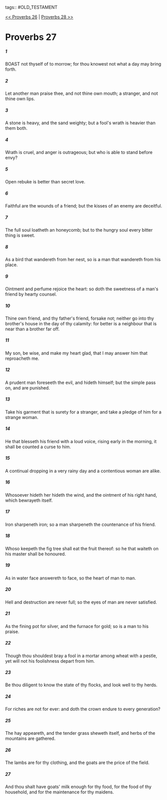 tags:: #OLD_TESTAMENT

[<< Proverbs 26](OLD_TESTAMENT/20_Proverbs/Proverbs_26.md) | [Proverbs 28 >>](OLD_TESTAMENT/20_Proverbs/Proverbs_28.md)

# Proverbs 27

##### 1

BOAST not thyself of to morrow; for thou knowest not what a day may bring forth.

##### 2

Let another man praise thee, and not thine own mouth; a stranger, and not thine own lips.

##### 3

A stone is heavy, and the sand weighty; but a fool's wrath is heavier than them both.

##### 4

Wrath is cruel, and anger is outrageous; but who is able to stand before envy?

##### 5

Open rebuke is better than secret love.

##### 6

Faithful are the wounds of a friend; but the kisses of an enemy are deceitful.

##### 7

The full soul loatheth an honeycomb; but to the hungry soul every bitter thing is sweet.

##### 8

As a bird that wandereth from her nest, so is a man that wandereth from his place.

##### 9

Ointment and perfume rejoice the heart: so doth the sweetness of a man's friend by hearty counsel.

##### 10

Thine own friend, and thy father's friend, forsake not; neither go into thy brother's house in the day of thy calamity: for better is a neighbour that is near than a brother far off.

##### 11

My son, be wise, and make my heart glad, that I may answer him that reproacheth me.

##### 12

A prudent man foreseeth the evil, and hideth himself; but the simple pass on, and are punished.

##### 13

Take his garment that is surety for a stranger, and take a pledge of him for a strange woman.

##### 14

He that blesseth his friend with a loud voice, rising early in the morning, it shall be counted a curse to him.

##### 15

A continual dropping in a very rainy day and a contentious woman are alike.

##### 16

Whosoever hideth her hideth the wind, and the ointment of his right hand, which bewrayeth itself.

##### 17

Iron sharpeneth iron; so a man sharpeneth the countenance of his friend.

##### 18

Whoso keepeth the fig tree shall eat the fruit thereof: so he that waiteth on his master shall be honoured.

##### 19

As in water face answereth to face, so the heart of man to man.

##### 20

Hell and destruction are never full; so the eyes of man are never satisfied.

##### 21

As the fining pot for silver, and the furnace for gold; so is a man to his praise.

##### 22

Though thou shouldest bray a fool in a mortar among wheat with a pestle, yet will not his foolishness depart from him.

##### 23

Be thou diligent to know the state of thy flocks, and look well to thy herds.

##### 24

For riches are not for ever: and doth the crown endure to every generation?

##### 25

The hay appeareth, and the tender grass sheweth itself, and herbs of the mountains are gathered.

##### 26

The lambs are for thy clothing, and the goats are the price of the field.

##### 27

And thou shalt have goats' milk enough for thy food, for the food of thy household, and for the maintenance for thy maidens.
